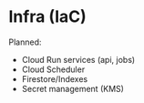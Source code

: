 # Infra (IaC)

Planned:
- Cloud Run services (api, jobs)
- Cloud Scheduler
- Firestore/Indexes
- Secret management (KMS)
